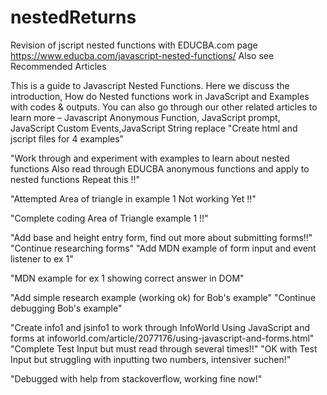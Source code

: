 # nestedReturns
Revision of jscript nested functions with EDUCBA.com page https://www.educba.com/javascript-nested-functions/
Also see Recommended Articles

This is a guide to Javascript Nested Functions. Here we discuss the introduction, How do Nested functions work in JavaScript and Examples with codes & outputs. You can also go through our other related articles to learn more –
Javascript Anonymous Function, JavaScript prompt, JavaScript Custom Events,JavaScript String replace
"Create html and jscript files for 4 examples"

"Work through and experiment with examples to learn about nested functions Also read through EDUCBA anonymous functions and apply to nested functions Repeat this !!"

"Attempted Area of triangle in example 1 Not working Yet !!"

"Complete coding Area of Triangle example 1 !!"

"Add base and height entry form, find out more about submitting forms!!"
"Continue researching forms"
"Add MDN example of form input and event listener to ex 1"

"MDN example for ex 1 showing correct answer in DOM"

"Add simple research example (working ok) for Bob's example" 
"Continue debugging Bob's example"

"Create info1 and jsinfo1 to work through InfoWorld Using JavaScript and forms at infoworld.com/article/2077176/using-javascript-and-forms.html"
"Complete Test Input but must read through several times!!"
"OK with Test Input but struggling with inputting two numbers, intensiver suchen!"

"Debugged with help from stackoverflow, working fine now!"

